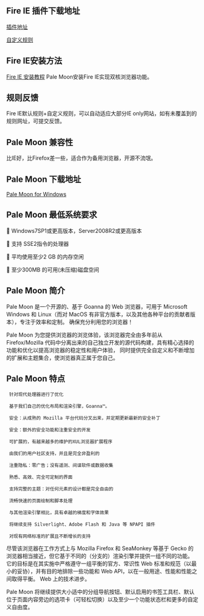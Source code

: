 ## Fire IE 插件下载地址

[插件地址](https://github.com/yxl/Fire-IE/releases/download/0.4.6.2/fireie-0.4.6.2-unified.xpi)

[自定义规则](https://raw.githubusercontent.com/huijingfei/Fire-IE/main/Fire%20IE%20Custom%20Rule.txt)    


## Fire IE安装方法

[Fire IE 安装教程](https://tigress.cc/2023/01/30/Pale-Moon/) Pale Moon安装Fire IE实现双核浏览器功能。 

## 规则反馈

Fire IE默认规则+自定义规则，可以自动适应大部分IE only网站，如有未覆盖到的规则网址，可提交反馈。

## Pale Moon 兼容性

比IE好，比Firefox差一些，适合作为备用浏览器，开源不流氓。

## Pale Moon 下载地址

[Pale Moon for Windows](http://www.palemoon.org/download.shtml)

## Pale Moon 最低系统要求

🛑 Windows7SP1或更高版本，Server2008R2或更高版本

🛑 支持 SSE2指令的处理器

🛑 平均使用至少2 GB 的内存空闲

🛑 至少300MB 的可用(未压缩)磁盘空间

## Pale Moon 简介

Pale Moon 是一个开源的、基于 Goanna 的 Web 浏览器，可用于 Microsoft Windows 和 Linux（而对 MacOS 有非官方版本，以及其他各种平台的贡献者版本），专注于效率和定制。 确保充分利用您的浏览器！

Pale Moon 为您提供浏览器的浏览体验，该浏览器完全由多年前从 Firefox/Mozilla 代码中分离出来的自己独立开发的源代码构建，具有精心选择的功能和优化以提高浏览器的稳定性和用户体验， 同时提供完全自定义和不断增加的扩展和主题集合，使浏览器真正属于您自己。

## Pale Moon 特点

     针对现代处理器进行了优化
     
     基于我们自己的优化布局和渲染引擎，Goanna™。
     
     安全：从成熟的 Mozilla 平台代码分叉出来，并定期更新最新的安全补丁
     
     安全：额外的安全功能和注重安全的开发
     
     可扩展的，有越来越多的维护的XUL浏览器扩展程序
     
     由我们的用户社区支持，并且是完全非盈利的
     
     注重隐私：零广告；没有遥测、间谍软件或数据收集
     
     熟悉、高效、完全可定制的界面
     
     支持完整的主题：对任何元素的设计都是完全自由的
     
     流畅快速的页面绘制和脚本处理
     
     与其他渲染引擎相比，具有卓越的梯度和字体效果
     
     将继续支持 Silverlight、Adobe Flash 和 Java 等 NPAPI 插件
     
     对现有网络标准的扩展且不断增长的支持


尽管该浏览器在工作方式上与 Mozilla Firefox 和 SeaMonkey 等基于 Gecko 的浏览器相当接近，但它基于不同的（分支的）渲染引擎并提供一组不同的功能。 它的目标是在其实施中严格遵守一组平衡的官方、常识性 Web 标准和规范（以最小的妥协），并有目的地排除一些功能和 Web API，以在一般用途、性能和性能之间取得平衡。 Web 上的技术进步。

Pale Moon 将继续提供大小适中的分组导航按钮、默认启用的书签工具栏、默认位于页面内容旁边的选项卡（可轻松切换）以及至少一个功能状态栏和更多的自定义自由度。
